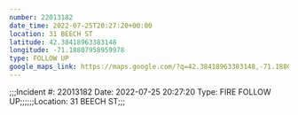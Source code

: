 ```yaml
---
number: 22013182
date_time: 2022-07-25T20:27:20+00:00
location: 31 BEECH ST
latitude: 42.38418963383148
longitude: -71.18807958959978
type: FOLLOW UP
google_maps_link: https://maps.google.com/?q=42.38418963383148,-71.18807958959978
---
```


;;;Incident #: 22013182   Date: 2022-07-25 20:27:20    Type: FIRE FOLLOW UP;;;;;;Location: 31 BEECH ST;;;
